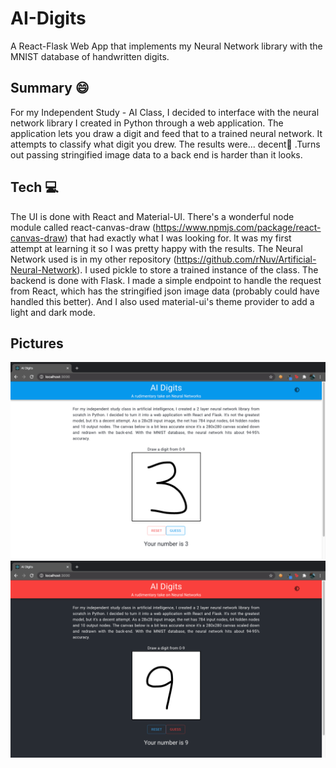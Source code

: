 # AI-Digits
A React-Flask Web App that implements my Neural Network library with the MNIST database of handwritten digits.

## Summary 😄
For my Independent Study - AI Class, I decided to interface with the neural network library I created in Python through a web application. The application lets you draw a digit and feed that to a trained neural network. It attempts to classify what digit you drew. The results were... decent😬 .Turns out passing stringified image data to a back end is harder than it looks. 

## Tech 💻
The UI is done with React and Material-UI. There's a wonderful node module called react-canvas-draw (https://www.npmjs.com/package/react-canvas-draw) that had exactly what I was looking for. It was my first attempt at learning it so I was pretty happy with the results. The Neural Network used is in my other repository (https://github.com/rNuv/Artificial-Neural-Network). I used pickle to store a trained instance of the class. The backend is done with Flask. I made a simple endpoint to handle the request from React, which has the stringified json image data (probably could have handled this better). And I also used material-ui's theme provider to add a light and dark mode. 

## Pictures
![](images/lightmode.png)
![](images/darkmode.png)
